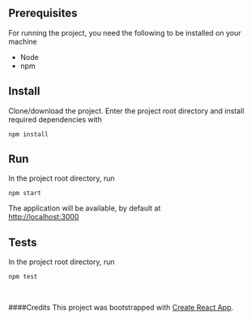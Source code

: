 ## Prerequisites
For running the project, you need the following to be installed on your machine

* Node
* npm

## Install
Clone/download the project. Enter the project root directory and install required dependencies with
```
npm install
```

## Run
In the project root directory, run
```
npm start
```
The application will be available, by default at <br>
[http://localhost:3000](http://localhost:3000) 


## Tests

In the project root directory, run
```
npm test
```
<br>

####Credits
This project was bootstrapped with [Create React App](https://github.com/facebook/create-react-app).

